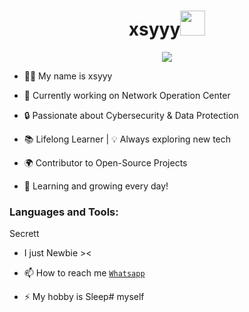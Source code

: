 <h1 align="center">xsyyy<img src="https://user-images.githubusercontent.com/1303154/88677602-1635ba80-d120-11ea-84d8-d263ba5fc3c0.gif" width="40px" alt=""><br></h1>
<p align="center">
<img src="https://a.top4top.io/p_3285uiy2s1.jpg" />
</p>

<p align="center">

- 👨‍💻 My name is xsyyy

- 💼 Currently working on Network Operation Center
  
- 🔒 Passionate about Cybersecurity & Data Protection  

- 📚 Lifelong Learner | 💡 Always exploring new tech  

- 🌍 Contributor to Open-Source Projects  

- 🌱 Learning and growing every day!  

</p>


<h3 align="left">Languages and Tools:</h3>

<p align="left">Secrett</p>

-  I just Newbie ><

- 📫 How to reach me  [`Whatsapp`](https://wa.me/6281294888613?text=Permisiii,)

- ⚡ My hobby is Sleep# myself

